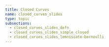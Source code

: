 ```yaml
---
title: Closed Curves
name: closed_curves_slides
type: topic
subsections:
  - closed_curves_slides_defn
  - closed_curves_slides_simple_closed
  - closed_curves_slides_lemniscate-bernoulli
---
```

